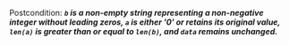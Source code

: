 Postcondition: ***`b` is a non-empty string representing a non-negative integer without leading zeros, `a` is either '0' or retains its original value, `len(a)` is greater than or equal to `len(b)`, and `data` remains unchanged.***